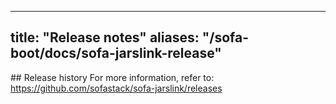 
---

title: "Release notes"
aliases: "/sofa-boot/docs/sofa-jarslink-release"
---

﻿## Release history
For more information, refer to: <https://github.com/sofastack/sofa-jarslink/releases>
